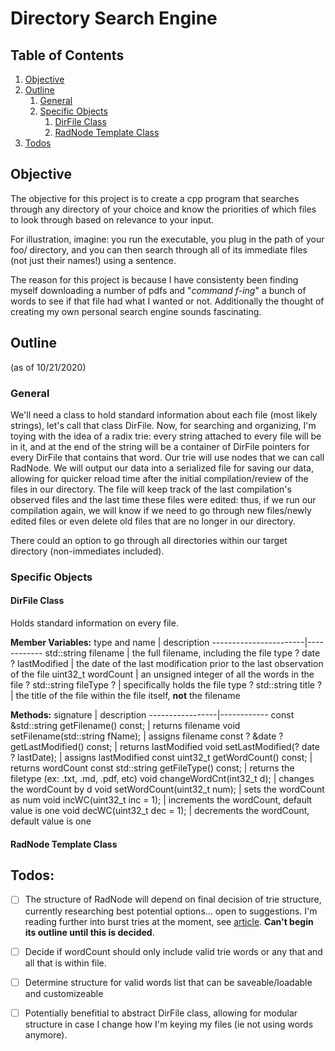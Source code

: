# Directory Search Engine

## Table of Contents

1. [Objective](#objective)
1. [Outline](#outline)
    1. [General](#general)
    2. [Specific Objects](#specific_objects)
        1. [DirFile Class](#dirfile-class)
        2. [RadNode Template Class](#radnode-template-class)
2. [Todos](#Todos)

## Objective

The objective for this project is to create a cpp program that searches through any directory of your choice and know the priorities of which files to look through based on relevance to your input. 

For illustration, imagine: you run the executable, you plug in the path of your foo/ directory, and you can then search through all of its immediate files (not just their names!) using a sentence.  

The reason for this project is because I have consistenty been finding myself downloading a number of pdfs and "*command f-ing*" a bunch of words to see if that file had what I wanted or not.  Additionally the thought of creating my own personal search engine sounds fascinating.

## Outline 
(as of 10/21/2020)
### General
We'll need a class to hold standard information about each file (most likely strings), let's call that class DirFile.  Now, for searching and organizing, I'm toying with the idea of a radix trie: every string attached to every file will be in it, and at the end of the string will be a container of DirFile pointers for every DirFile that contains that word.  Our trie will use nodes that we can call RadNode.
We will output our data into a serialized file for saving our data, allowing for quicker reload time after the initial compilation/review of the files in our directory.  The file will keep track of the last compilation's observed files and the last time these files were edited: thus, if we run our compilation again, we will know if we need to go through new files/newly edited files or even delete old files that are no longer in our directory.

There could an option to go through all directories within our target directory (non-immediates included).

### Specific Objects

#### **DirFile Class**
Holds standard information on every file.

**Member Variables:**
type and name | description
-----------------------|------------
std::string filename | the full filename, including the file type
? date ? lastModified | the date of the last modification prior to the last observation of the file
uint32_t wordCount | an unsigned integer of all the words in the file
? std::string fileType ? | specifically holds the file type
? std::string title ? | the title of the file within the file itself, **not** the filename

**Methods:**
signature | description
-----------------|------------
const &std::string getFilename() const; | returns filename
void setFilename(std::string fName); | assigns filename
const ? &date ? getLastModified() const; | returns lastModified
void setLastModified(? date ? lastDate); | assigns lastModified
const uint32_t getWordCount() const; | returns wordCount
const std::string getFileType() const; | returns the filetype (ex: .txt, .md, .pdf, etc)
void changeWordCnt(int32_t d); | changes the wordCount by d
void setWordCount(uint32_t num); | sets the wordCount as num
void incWC(uint32_t inc = 1); | increments the wordCount, default value is one
void decWC(uint32_t dec = 1); | decrements the wordCount, default value is one


#### **RadNode Template Class**


## Todos:

- [ ] The structure of RadNode will depend on final decision of trie structure, currently researching best potential options... open to suggestions.  I'm reading further into burst tries at the moment, see [article](https://people.eng.unimelb.edu.au/jzobel/fulltext/acmtois02.pdf).  **Can't begin its outline until this is decided**.

- [ ] Decide if wordCount should only include valid trie words or any that and all that is within file.

- [ ] Determine structure for valid words list that can be saveable/loadable and customizeable

- [ ] Potentially benefitial to abstract DirFile class, allowing for modular structure in case I change how I'm keying my files (ie not using words anymore).